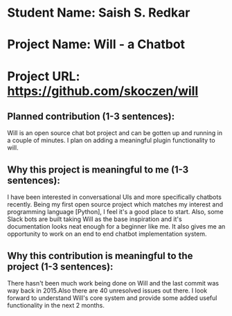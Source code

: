 
# Student Name: Saish S. Redkar
# Project Name: Will - a Chatbot
# Project URL: https://github.com/skoczen/will

## Planned contribution (1-3 sentences):
Will is an open source chat bot project and can be gotten up and running in a couple of minutes.
I plan on adding a meaningful plugin functionality to will.

## Why this project is meaningful to me (1-3 sentences):
I have been interested in conversational UIs and more specifically chatbots recently. Being my first open source project which matches my interest and programming language [Python], I feel it's a good place to start. Also, some Slack bots are built taking Will as the base inspiration and it's documentation looks neat enough for a beginner like me. It also gives me an opportunity to work on an end to end chatbot implementation system.

## Why this contribution is meaningful to the project (1-3 sentences):
There hasn't been much work being done on Will and the last commit was way back in 2015.Also there are 40 unresolved issues out there. I look forward to understand Will's core system and provide some added useful functionality in the next 2 months.